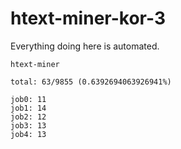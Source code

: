 # htext-miner-kor-3

Everything doing here is automated.

```
htext-miner

total: 63/9855 (0.6392694063926941%)

job0: 11
job1: 14
job2: 12
job3: 13
job4: 13
```